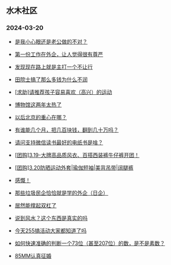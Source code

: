 ## 水木社区 
### 2024-03-20

+ [是我小心眼还是老公做的不对？](https://www.mysmth.net/nForum/article/FamilyLife/1766627441)

+ [第一份工作在外企，让人觉得很有尊严](https://www.mysmth.net/nForum/article/WorkingLife/9709)

+ [发现现在路上就是主打一个不让行](https://www.mysmth.net/nForum/article/AutoWorld/1944793409)

+ [田院士搞了那么多钱为什么不润](https://www.mysmth.net/nForum/article/QingJiao/853728)

+ [[求助]请推荐孩子容易喜欢（高兴）的运动](https://www.mysmth.net/nForum/article/ChildEducation/2363509)

+ [博物馆这两年太热了](https://www.mysmth.net/nForum/article/Travel/985855)

+ [以后北京的重心在哪？](https://www.mysmth.net/nForum/article/OurEstate/2924702)

+ [有谁能几个月，把几百块钱，翻到几十万吗？](https://www.mysmth.net/nForum/article/Stock/10815810)

+ [请问支持微信读书最好的电纸书是啥？](https://www.mysmth.net/nForum/article/SmartZone/572)

+ [[团购]3.19-大牌高品质风衣、百搭西装裤牛仔裤开团！](https://www.mysmth.net/nForum/article/ADAgent_TG/1318994)

+ [[团购]3.20防晒运动外套|瑜伽短袖|美背吊带|阔腿裤](https://www.mysmth.net/nForum/article/ADAgent_TG/1319032)

+ [感慨！](https://www.mysmth.net/nForum/article/Divorce/2069980)

+ [那些垃圾民企恰恰就是学的外企（日企）](https://www.mysmth.net/nForum/article/WorkingLife/11052)

+ [居然能撑起双杠了](https://www.mysmth.net/nForum/article/FamilyLife/1766628510)

+ [说到风水？这个东西是真实的吗](https://www.mysmth.net/nForum/article/Weiqi/677748)

+ [今天255搞活动大家都知道了吗](https://www.mysmth.net/nForum/article/RunningLife/828352)

+ [如何快速准确的判断一个73位（甚至207位）的数，是不是素数？](https://www.mysmth.net/nForum/article/Mathematics/92207)

+ [85MM认真征婚](https://www.mysmth.net/nForum/article/PieLove/2877088)

